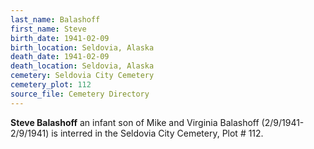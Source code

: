 ```yaml
---
last_name: Balashoff
first_name: Steve
birth_date: 1941-02-09
birth_location: Seldovia, Alaska
death_date: 1941-02-09
death_location: Seldovia, Alaska
cemetery: Seldovia City Cemetery
cemetery_plot: 112
source_file: Cemetery Directory
---
```

**Steve   Balashoff** an infant son of Mike and Virginia Balashoff (2/9/1941-2/9/1941) is interred in the Seldovia City Cemetery, Plot # 112.


